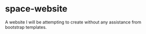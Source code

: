 # space-website
A website I will be attempting to create without any assistance from bootstrap templates.
